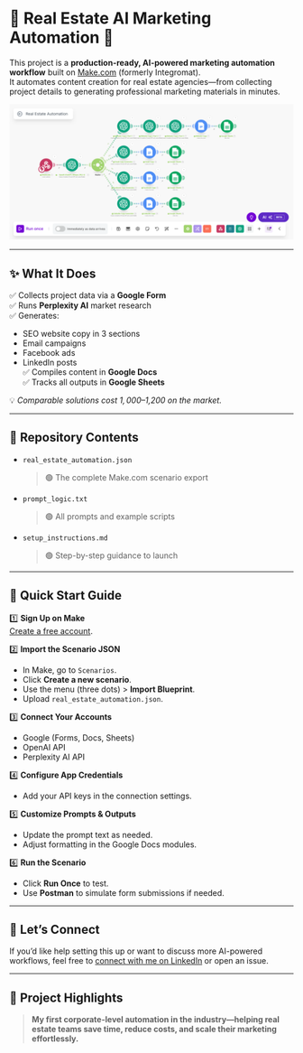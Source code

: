 # 🏢 Real Estate AI Marketing Automation 🚀

This project is a **production-ready, AI-powered marketing automation workflow** built on [Make.com](https://www.make.com/) (formerly Integromat).  
It automates content creation for real estate agencies—from collecting project details to generating professional marketing materials in minutes.

![image alt](https://github.com/emaadi-source/Real-Estate-Automation-/blob/bc913f7b96c403a5d48a92783961855f563942e0/image.png)

---

## ✨ What It Does

✅ Collects project data via a **Google Form**  
✅ Runs **Perplexity AI** market research  
✅ Generates:
- SEO website copy in 3 sections
- Email campaigns
- Facebook ads
- LinkedIn posts  
✅ Compiles content in **Google Docs**  
✅ Tracks all outputs in **Google Sheets**

💡 *Comparable solutions cost $1,000–$1,200 on the market.*

---

## 📂 Repository Contents

- `real_estate_automation.json`  
  > 🟢 The complete Make.com scenario export
- `prompt_logic.txt`  
  > 🟢 All prompts and example scripts
- `setup_instructions.md`  
  > 🟢 Step-by-step guidance to launch

---

## 🚀 Quick Start Guide

1️⃣ **Sign Up on Make**  
[Create a free account](https://www.make.com/).

2️⃣ **Import the Scenario JSON**
- In Make, go to `Scenarios`.
- Click **Create a new scenario**.
- Use the menu (three dots) > **Import Blueprint**.
- Upload `real_estate_automation.json`.

3️⃣ **Connect Your Accounts**
- Google (Forms, Docs, Sheets)
- OpenAI API
- Perplexity AI API

4️⃣ **Configure App Credentials**
- Add your API keys in the connection settings.

5️⃣ **Customize Prompts & Outputs**
- Update the prompt text as needed.
- Adjust formatting in the Google Docs modules.

6️⃣ **Run the Scenario**
- Click **Run Once** to test.
- Use **Postman** to simulate form submissions if needed.

---

## 🙌 Let’s Connect

If you’d like help setting this up or want to discuss more AI-powered workflows, feel free to [connect with me on LinkedIn](#) or open an issue.

---

## 💼 Project Highlights

> **My first corporate-level automation in the industry—helping real estate teams save time, reduce costs, and scale their marketing effortlessly.**

